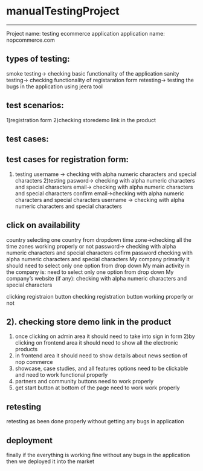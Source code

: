 # manualTestingProject
------------------------------

Project name: testing ecommerce application
application name: nopcommerce.com

types of testing:
------------------------

smoke testing-> checking basic functionality of the application
sanity testing-> checking functionality of registaration form
retesting-> testing the bugs in the application using jeera tool

test scenarios:
----------------------

1)registration form
2)checking storedemo link in the product

test cases:
--------------------

test cases for registration form:
-------------------------------------

1) testing username -> checking with alpha numeric characters and special characters
2)testing pasword-> checking with alpha numeric characters and special characters
email-> checking with alpha numeric characters and special characters
confirm email->checking with alpha numeric characters and special characters
username -> checking with alpha numeric characters and special characters

click on availability
---------------------------

country selecting one country from dropdown
time zone->checking all the time zones working properly or not
password->  checking with alpha numeric characters and special characters
cofirm password checking with alpha numeric characters and special characters
My company primarily it should need to select only one option from drop down
My main activity in the company is:   need to select only one option from drop down
My company’s website (if any): checking with alpha numeric characters and special characters 

clicking registraion button checking registration button working properly or not


2). checking store demo link in the product
------------------------------------------------

1) once clicking on admin area it should need to take into sign in form
2)by clicking on frontend area it should need to show all the electronic products
3) in frontend area it should need to show details about news section of nop commerce
4) showcase, case studies, and all features options need to be clickable and need to work functional properly
5) partners and community buttons need to work properly
6) get start button at bottom of the page need to work work properly

retesting
--------------
retesting as been done properly without getting any bugs in application

deployment
----------

finally if the everything is working fine without any bugs in the application then we deployed it into the market




